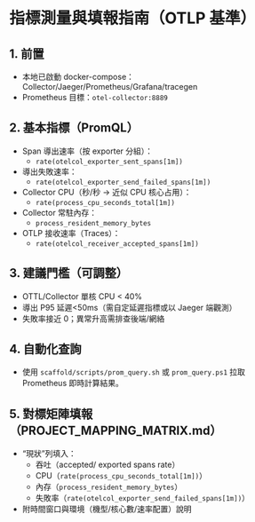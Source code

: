 # 指標測量與填報指南（OTLP 基準）

## 1. 前置

- 本地已啟動 docker-compose：Collector/Jaeger/Prometheus/Grafana/tracegen
- Prometheus 目標：`otel-collector:8889`

## 2. 基本指標（PromQL）

- Span 導出速率（按 exporter 分組）：
  - `rate(otelcol_exporter_sent_spans[1m])`
- 導出失敗速率：
  - `rate(otelcol_exporter_send_failed_spans[1m])`
- Collector CPU（秒/秒 → 近似 CPU 核心占用）：
  - `rate(process_cpu_seconds_total[1m])`
- Collector 常駐內存：
  - `process_resident_memory_bytes`
- OTLP 接收速率（Traces）：
  - `rate(otelcol_receiver_accepted_spans[1m])`

## 3. 建議門檻（可調整）

- OTTL/Collector 單核 CPU < 40%
- 導出 P95 延遲<50ms（需自定延遲指標或以 Jaeger 端觀測）
- 失敗率接近 0；異常升高需排查後端/網絡

## 4. 自動化查詢

- 使用 `scaffold/scripts/prom_query.sh` 或 `prom_query.ps1` 拉取 Prometheus 即時計算結果。

## 5. 對標矩陣填報（PROJECT_MAPPING_MATRIX.md）

- “現狀”列填入：
  - 吞吐（accepted/ exported spans rate）
  - CPU（`rate(process_cpu_seconds_total[1m])`）
  - 內存（`process_resident_memory_bytes`）
  - 失敗率（`rate(otelcol_exporter_send_failed_spans[1m])`）
- 附時間窗口與環境（機型/核心數/速率配置）說明
